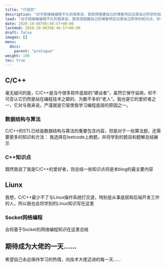 ```yaml
---
title: "介绍页"
description: "对于刚接触编程不久的我来说，我觉得搭建自己的博客然后记录自己所学的知识点，并尝试整理成有序的知识体系是很重要的。"
lead: "对于刚接触编程不久的我来说，我觉得搭建自己的博客然后记录自己所学的知识点，并尝试整理成有序的知识体系是很重要的。"
date: 2020-10-06T08:48:57+00:00
lastmod: 2020-10-06T08:48:57+00:00
draft: false
images: []
menu:
  docs:
    parent: "prologue"
weight: 100
toc: true
---
```


## C/C++

毫无疑问的是，C/C++是当今很多软件底层的“建设者”，虽然它保守诟病，却不可否认它仍然是站在编程技术之巅的、为数不多的“老人”。我也是它的爱好者之一，它对与我来说，严谨就是它驱使我学习编程底层的原因之一。

### 数据结构与算法

C/C++的STL已经是数据结构与算法的重要包含内容，但是对于一些算法题，还需要更多的知识和方法：
我选择在leetcode上刷题，并将学到的题目和题解总结展示

### C++知识点

既然我说了我是C/C++的爱好者，则总结一些知识点将是本blog的最主要内容

## Liunx

我想，C/C++最少不了与Linux操作系统打交道，特别是从事底层和后端开发工作的人，所以我也会将学到的Linux知识写在这里

### Socket网络编程

会将基于Socket的网络编程知识在这里总结

## 期待成为大佬的一天......

希望自己永远保持学习的热情，向技术大佬迈进的每一天......
